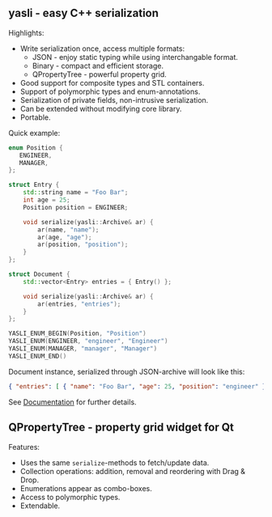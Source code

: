 ## yasli - easy C++ serialization

Highlights:

- Write serialization once, access multiple formats:
	* JSON - enjoy static typing while using interchangable format.
	* Binary - compact and efficient storage.
	* QPropertyTree - powerful property grid.
- Good support for composite types and STL containers.
- Support of polymorphic types and enum-annotations.
- Serialization of private fields, non-intrusive serialization.
- Can be extended without modifying core library.
- Portable.

Quick example:

```cpp
enum Position {
   ENGINEER,
   MANAGER,
};

struct Entry {
	std::string name = "Foo Bar";
	int age = 25;
	Position position = ENGINEER;

	void serialize(yasli::Archive& ar) {
		ar(name, "name");
		ar(age, "age");
		ar(position, "position");
	}
};

struct Document {
	std::vector<Entry> entries = { Entry() };

	void serialize(yasli::Archive& ar) {
		ar(entries, "entries");
	}
};

YASLI_ENUM_BEGIN(Position, "Position")
YASLI_ENUM(ENGINEER, "engineer", "Engineer")
YASLI_ENUM(MANAGER, "manager", "Manager")
YASLI_ENUM_END()
```

Document instance, serialized through JSON-archive will look like this:

```json
{ "entries": [ { "name": "Foo Bar", "age": 25, "position": "engineer" } ] }
```

See [Documentation](https://github.com/koalefant/yasli/blob/master/doc/manual.adoc) for further details.

## QPropertyTree - property grid widget for Qt

Features:

- Uses the same `serialize`-methods to fetch/update data.
- Collection operations: addition, removal and reordering with Drag & Drop.
- Enumerations appear as combo-boxes.
- Access to polymorphic types.
- Extendable.
